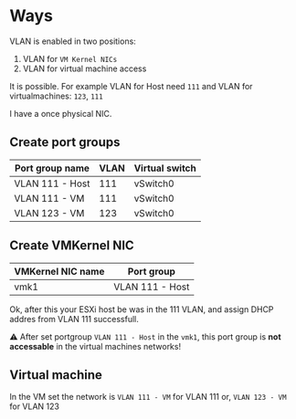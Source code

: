 # Ways
VLAN is enabled in two positions:
1. VLAN for `VM Kernel NICs`
2. VLAN for virtual machine access

It is possible. For example VLAN for Host need `111` and VLAN for virtualmachines: `123`, `111`

I have a once physical NIC.

## Create port groups
Port group name | VLAN | Virtual switch
----------------|------|----------------
VLAN 111 - Host | 111  | vSwitch0
VLAN 111 - VM   | 111  | vSwitch0
VLAN 123 - VM   | 123  | vSwitch0

## Create VMKernel NIC
VMKernel NIC name | Port group
------------------|------------
vmk1              | VLAN 111 - Host

Ok, after this your ESXi host be was in the 111 VLAN, and assign DHCP addres from VLAN 111 successfull.

:warning: After set portgroup `VLAN 111 - Host` in the `vmk1`, this port group is **not accessable** in the virtual machines networks!

## Virtual machine

In the VM set the network is `VLAN 111 - VM` for VLAN 111 or, `VLAN 123 - VM` for VLAN 123
